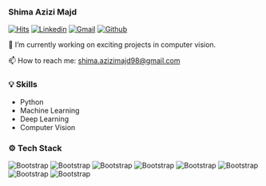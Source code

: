 ### Shima Azizi Majd

[![Hits](https://hits.seeyoufarm.com/api/count/incr/badge.svg?url=https%3A%2F%2Fgithub.com%2Fshimaazizi%2Fshimaazizi&count_bg=%2379C83D&title_bg=%23555555&icon=&icon_color=%23E7E7E7&title=Profile+Views&edge_flat=false)](https://hits.seeyoufarm.com)
[![Linkedin](https://img.shields.io/badge/-LinkedIn-blue?style=flat&logo=Linkedin&logoColor=white)]( www.linkedin.com/in/shima-azizi-b45854240/)
[![Gmail](https://img.shields.io/badge/-Gmail-c14438?style=flat&logo=Gmail&logoColor=white)](mailto:shima.azizimajd98@gmail.com)
[![Github](https://img.shields.io/github/followers/shimaazizi?label=Follow&style=social)](https://github.com/shimaazizi)



 🔭 I’m currently working on exciting projects in computer vision.
 
 📫 How to reach me: shima.azizimajd98@gmail.com

### 💡 Skills
- Python
- Machine Learning
- Deep Learning
- Computer Vision

### ⚙️ Tech Stack
![Bootstrap](https://img.shields.io/badge/-Python-05122A?style=flat-square&logo=Python&color=353535) ![Bootstrap](https://img.shields.io/badge/-Docker-05122A?style=flat-square&logo=Docker&color=353535)  ![Bootstrap](https://img.shields.io/badge/-TensorFlow-05122A?style=flat-square&logo=TensorFlow&color=353535) ![Bootstrap](https://img.shields.io/badge/-Scikit%20Learn-05122A?style=flat-square&logo=Scikit-Learn&color=353535)  ![Bootstrap](https://img.shields.io/badge/-MySQL-05122A?style=flat-square&logo=MySQL&color=353535) ![Bootstrap](https://img.shields.io/badge/-Pandas-05122A?style=flat-square&logo=Pandas&color=353535) ![Bootstrap](https://img.shields.io/badge/-Numpy-05122A?style=flat-square&logo=Numpy&color=353535) ![Bootstrap](https://img.shields.io/badge/-Matplotlib-05122A?style=flat-square&logo=Matplotlib&color=353535) 

